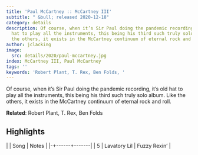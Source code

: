```yaml
---
title: 'Paul McCartney :: McCartney III'
subtitle: " &bull; released 2020-12-18"
category: details
description: Of course, when it’s Sir Paul doing the pandemic recording, it’s old
  hat to play all the instruments, this being his third such truly solo album. Like
  the others, it exists in the McCartney continuum of eternal rock and roll.
author: jclacking
image:
  src: details/2020/paul-mccartney.jpg
index: McCartney III, Paul McCartney
tags: ''
keywords: 'Robert Plant, T. Rex, Ben Folds, '
---
```

Of course, when it’s Sir Paul doing the pandemic recording, it’s old hat to play all the instruments, this being his third such truly solo album. Like the others, it exists in the McCartney continuum of eternal rock and roll.<!--more-->

**Related**: Robert Plant, T. Rex, Ben Folds

## Highlights

| | Song | Notes |
|-+------+-------|
| 5 | Lavatory Lil | Fuzzy Rexin’ |


